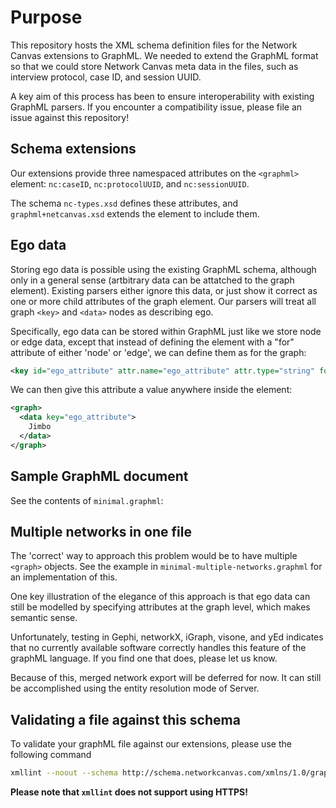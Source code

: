 # Purpose

This repository hosts the XML schema definition files for the Network Canvas extensions to GraphML. We needed to extend the GraphML format so that we could store Network Canvas meta data in the files, such as interview protocol, case ID, and session UUID.

A key aim of this process has been to ensure interoperability with existing GraphML parsers. If you encounter a compatibility issue, please file an issue against this repository!

## Schema extensions

Our extensions provide three namespaced attributes on the `<graphml>` element: `nc:caseID`, `nc:protocolUUID`, and `nc:sessionUUID`.

The schema `nc-types.xsd` defines these attributes, and `graphml+netcanvas.xsd` extends the element to include them.

## Ego data

Storing ego data is possible using the existing GraphML schema, although only in a general sense (artbitrary data can be attatched to the graph element). Existing parsers either ignore this data, or just show it correct as one or more child attributes of the graph element. Our parsers will treat all graph `<key>` and `<data>` nodes as describing ego.

Specifically, ego data can be stored within GraphML just like we store node or edge data, except that instead of defining the element with a "for" attribute of either 'node' or 'edge', we can define them as for the graph:

``` XML
<key id="ego_attribute" attr.name="ego_attribute" attr.type="string" for="graph" />
```

We can then give this attribute a value anywhere inside the <graph> element:

``` XML
<graph>
  <data key="ego_attribute">
    Jimbo
  </data>
</graph>
```

## Sample GraphML document

See the contents of `minimal.graphml`:

## Multiple networks in one file

The 'correct' way to approach this problem would be to have multiple `<graph>` objects. See the example in `minimal-multiple-networks.graphml` for an implementation of this.

One key illustration of the elegance of this approach is that ego data can still be modelled by specifying attributes at the graph level, which makes semantic sense.

Unfortunately, testing in Gephi, networkX, iGraph, visone, and yEd indicates that no currently available software correctly handles this feature of the graphML language. If you find one that does, please let us know.

Because of this, merged network export will be deferred for now. It can still be accomplished using the entity resolution mode of Server.

## Validating a file against this schema

To validate your graphML file against our extensions, please use the following command

``` bash
xmllint --noout --schema http://schema.networkcanvas.com/xmlns/1.0/graphml+netcanvas.xsd --load-trace  file.graphml
```

**Please note that `xmllint` does not support using HTTPS!**
